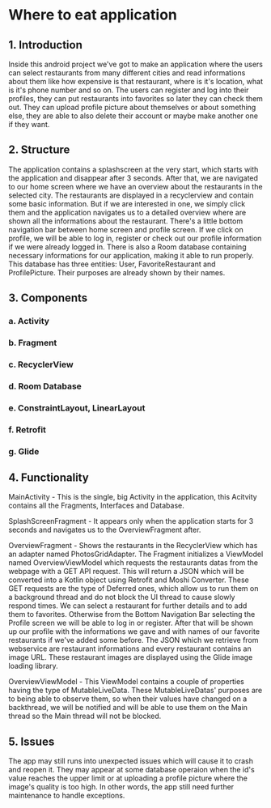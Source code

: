 # Where to eat application

## 1. Introduction

  Inside this android project we've got to make an application where the users can select restaurants from many different cities and read informations about them like how expensive is that restaurant, where is it's location, what is it's phone number and so on. The users can register and log into their profiles, they can put restaurants into favorites so later they can check them out. They can upload profile picture about themselves or about something else, they are able to also delete their account or maybe make another one if they want.
  
## 2. Structure
  
  The application contains a splashscreen at the very start, which starts with the application and disappear after 3 seconds. After that, we are navigated to our home screen where we have an overview about the restaurants in the selected city. The restaurants are displayed in a recyclerview and contain some basic information. But if we are interested in one, we simply click them and the application navigates us to a detailed overview where are shown all the informations about the restaurant.
  There's a little bottom navigation bar between home screen and profile screen. If we click on profile, we will be able to log in, register or check out our profile information if we were already logged in.
  There is also a Room database containing necessary informations for our application, making it able to run properly.
This database has three entities: User, FavoriteRestaurant and ProfilePicture. Their purposes are already shown by their names.

## 3. Components

  ### a. Activity
  ### b. Fragment
  ### c. RecyclerView
  ### d. Room Database
  ### e. ConstraintLayout, LinearLayout
  ### f. Retrofit
  ### g. Glide
  
## 4. Functionality

  MainActivity - This is the single, big Activity in the application, this Acitvity contains all the Fragments, Interfaces and Database.
  
  SplashScreenFragment - It appears only when the application starts for 3 seconds and navigates us to the OverviewFragment after.
  
  OverviewFragment - Shows the restaurants in the RecyclerView which has an adapter named PhotosGridAdapter. The Fragment initializes a ViewModel named OverviewViewModel which requests the restaurants datas from the webpage with a GET API request. This will return a JSON which will be converted into a Kotlin object using Retrofit and Moshi Converter. These GET requests are the type of Deferred ones, which allow us to run them on a background thread and do not block the UI thread to cause slowly respond times.
We can select a restaurant for further details and to add them to favorites. Otherwise from the Bottom Navigation Bar selecting the Profile screen we will be able to log in or register. After that will be shown up our profile with the informations we gave and with names of our favorite restaurants if we've added some before.
The JSON which we retrieve from webservice are restaurant informations and every restaurant contains an image URL. These restaurant images are displayed using the Glide image loading library.

  OverviewViewModel - This ViewModel contains a couple of properties having the type of MutableLiveData. These MutableLiveDatas' purposes are to being able to observe them, so when their values have changed on a backthread, we will be notified and will be able to use them on the Main thread so the Main thread will not be blocked.
  
## 5. Issues

  The app may still runs into unexpected issues which will cause it to crash and reopen it. They may appear at some database operaion when the id's value reaches the upper limit or at uploading a profile picture where the image's quality is too high. In other words, the app still need further maintenance to handle exceptions.
